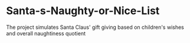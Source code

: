 # Santa-s-Naughty-or-Nice-List
The project simulates Santa Claus' gift giving based on children's wishes and overall naughtiness quotient
